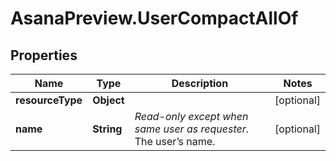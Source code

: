 # AsanaPreview.UserCompactAllOf

## Properties

Name | Type | Description | Notes
------------ | ------------- | ------------- | -------------
**resourceType** | **Object** |  | [optional] 
**name** | **String** | *Read-only except when same user as requester*. The user’s name. | [optional] 


